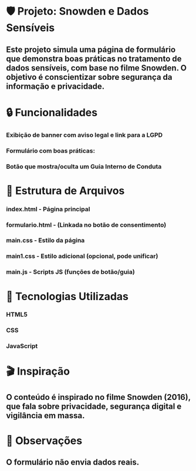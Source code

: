 # 🛡️ Projeto: Snowden e Dados Sensíveis

##  Este projeto simula uma página de formulário que demonstra boas práticas no tratamento de dados sensíveis, com base no filme Snowden. O objetivo é conscientizar sobre segurança da informação e privacidade.



# 🔒 Funcionalidades

### Exibição de banner com aviso legal e link para a LGPD
### Formulário com boas práticas:
### Botão que mostra/oculta um Guia Interno de Conduta


# 📁 Estrutura de Arquivos

### index.html - Página principal
### formulario.html - (Linkada no botão de consentimento)
### main.css - Estilo da página
### main1.css - Estilo adicional (opcional, pode unificar)
### main.js - Scripts JS (funções de botão/guia)


# 🧠 Tecnologias Utilizadas

### HTML5
### CSS
### JavaScript


# 🎬 Inspiração
## O conteúdo é inspirado no filme Snowden (2016), que fala sobre privacidade, segurança digital e vigilância em massa.


# 📌 Observações
## O formulário não envia dados reais.